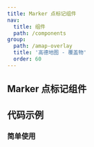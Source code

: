 ```yaml
---
title: Marker 点标记组件
nav:
  title: 组件
  path: /components
group:
  path: /amap-overlay
  title: '高德地图 - 覆盖物'
  order: 60
---
```


##  Marker 点标记组件

## 代码示例

### 简单使用

<code src="../demos/demo-02.tsx" />
